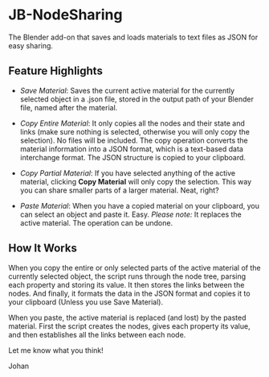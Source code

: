 # JB-NodeSharing
The Blender add-on that saves and loads materials to text files as JSON for easy sharing.

## Feature Highlights

* *Save Material*: Saves the current active material for the currently selected object in a .json file, stored in the output path of your Blender file, named after the material.

* *Copy Entire Material*: It only copies all the nodes and their state and links (make sure nothing is selected, otherwise you will only copy the selection). No files will be included. The copy operation converts the material information into a JSON format, which is a text-based data interchange format. The JSON structure is copied to your clipboard.

* *Copy Partial Material*: If you have selected anything of the active material, clicking **Copy Material** will only copy the selection. This way you can share smaller parts of a larger material. Neat, right?

* *Paste Material*: When you have a copied material on your clipboard, you can select an object and paste it. Easy. *Please note:* It replaces the active material. The operation can be undone.

## How It Works

When you copy the entire or only selected parts of the active material of the currently selected object, the script runs through the node tree, parsing each property and storing its value. It then stores the links between the nodes. And finally, it formats the data in the JSON format and copies it to your clipboard (Unless you use Save Material).

When you paste, the active material is replaced (and lost) by the pasted material. First the script creates the nodes, gives each property its value, and then establishes all the links between each node.

Let me know what you think!

Johan

